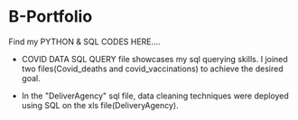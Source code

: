 # B-Portfolio

Find my PYTHON & SQL CODES HERE....

-  COVID DATA SQL QUERY file showcases my sql querying skills. I joined two files(Covid_deaths and covid_vaccinations) to achieve the desired goal. 

-  In the "DeliverAgency" sql file, data cleaning techniques were deployed using SQL on the xls file(DeliveryAgency).
